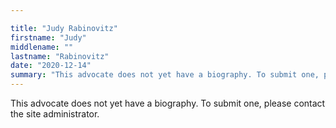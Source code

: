```yaml
---

title: "Judy Rabinovitz"
firstname: "Judy"
middlename: ""
lastname: "Rabinovitz"
date: "2020-12-14"
summary: "This advocate does not yet have a biography. To submit one, please contact the site administrator."
---
```

This advocate does not yet have a biography. To submit one, please contact the site administrator.

